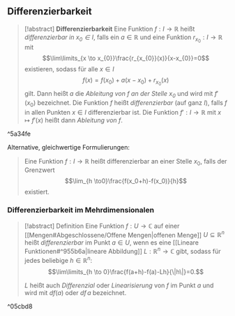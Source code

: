 ## Differenzierbarkeit

> [!abstract] **Differenzierbarkeit**
> Eine Funktion $f : I \to \mathbb{R}$ heißt *differenzierbar in $x_{0}\in I$*, falls ein $a \in \mathbb{R}$ und eine Funktion $r_{x_{0}}: I \to \mathbb{R}$ mit $$\lim\limits_{x \to x_{0}}\frac{r_{x_{0}}(x)}{x-x_{0}}=0$$ existieren, sodass für alle $x \in I$ $$f(x)=f(x_{0})+a(x-x_{0})+r_{x_{0}}(x)$$ gilt. Dann heißt $a$ die *Ableitung von $f$ an der Stelle $x_0$* und wird mit $f'(x_0)$ bezeichnet.
> Die Funktion $f$ heißt *differenzierbar* (auf ganz $I$), falls $f$ in allen Punkten $x\in I$ differenzierbar ist. Die Funktion $f': I \to \mathbb{R}$ mit $x \mapsto f'(x)$ heißt dann *Ableitung von $f$*.

^5a34fe

Alternative, gleichwertige Formulierungen:
> Eine Funktion $f: I \to \mathbb{R}$ heißt differenzierbar an einer Stelle $x_0$, falls der Grenzwert $$\lim_{h \to0}\frac{f(x_0+h)-f(x_0)}{h}$$ existiert.

### Differenzierbarkeit im Mehrdimensionalen

> [!abstract] Definition
> Eine Funktion $f: U \to \mathbb{C}$ auf einer [[Mengen#Abgeschlossene/Offene Mengen|offenen Menge]] $U \subseteq \mathbb{R}^{n}$ heißt *differenzierbar* im Punkt $a \in U$, wenn es eine [[Lineare Funktionen#^955b6a|lineare Abbildung]] $L: \mathbb{R}^{n}\to \mathbb{C}$ gibt, sodass für jedes beliebige $h \in \mathbb{R}^{n}$: $$\lim\limits_{h \to 0}\frac{f(a+h)-f(a)-Lh}{\|h\|}=0.$$
> 
> $L$ heißt auch *Differenzial* oder *Linearisierung* von $f$ im Punkt $a$ und wird mit $df(a)$ oder $df\,a$ bezeichnet.

^05cbd8

